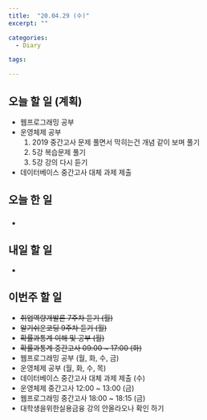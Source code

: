 ```yaml
---
title:  "20.04.29 (수)"
excerpt: ""

categories:
  - Diary

tags:

---
```


## 오늘 할 일 (계획)

- 웹프로그래밍 공부
- 운영체제 공부
  1. 2019 중간고사 문제 풀면서 막히는건 개념 같이 보며 풀기
  2. 5강 복습문제 풀기
  3. 5강 강의 다시 듣기
- 데이터베이스 중간고사 대체 과제 제출


## 오늘 한 일

- ##### 


## 내일 할 일

- 


## 이번주 할 일

- ~~취업역량개발론 7주차 듣기 (월)~~
- ~~알기쉬운코딩 9주차 듣기 (월)~~
- ~~확률과통계 이해 및 공부 (월)~~
- ~~확률과통계 중간고사 09:00 ~ 17:00 (화)~~
- 웹프로그래밍 공부 (월, 화, 수, 금)
- 운영체제 공부 (월, 화, 수, 목)
- 데이터베이스 중간고사 대체 과제 제출 (수)
- 운영체제 중간고사 12:00 ~ 13:00 (금)
- 웹프로그래밍 중간고사 18:00 ~ 18:15 (금)
- 대학생을위한실용금융 강의 안올라오나 확인 하기